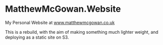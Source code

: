 # MatthewMcGowan.Website
My Personal Website at www.matthewmcgowan.co.uk

This is a rebuild, with the aim of making something much lighter weight, and deploying as a static site on S3.
